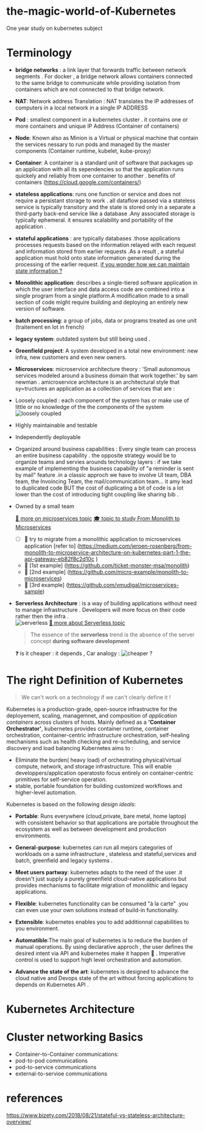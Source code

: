 # the-magic-world-of-Kubernetes
One year study on kubernetes subject

# Terminology
- **bridge networks** : a link layer that forwards traffic between network segments . For docker , a bridge network allows containers connected to the same bridge to communicate while providing isolation from containers which are not connected to that bridge network.
- **NAT**: Network address Translation : NAT translates the IP addresses of computers in a local network in a single IP ADDRESS
- **Pod** : smallest component in a kubernetes cluster . it contains one or more containers and unique IP Address (Container of containers)
- **Node**: Known also as Minion is a Virtual or physical machine that contain the services nessary to run pods and managed by the master components (Container runtime, kubelet, kube-proxy)
- **Container**: A container is a standard unit of software that packages up an application with all its sependencies so that the application runs quickely and reliably from one container to another . benefits of containers (https://cloud.google.com/containers/)
- **stateless applications**: runs one function or service and does not require a persistant storage to work . all dataflow passed via a stateless service is typically transitory and the state is stored only in a separate a third-party back-end service like a database .Any associated storage is typically ephemeral. it ensures scalability and portability of the application .
- **stateful applications** : are typically databases .those applications processes requests based on the information relayed with each request and information stored from earlier requests .As a result , a stateful application must hold onto state information generated during the processing of the earlier request. [if you wonder how we can maintain state information ? ]( https://www.bizety.com/2018/08/21/stateful-vs-stateless-architecture-overview/)
- **Monolithic application**: describes a single-tiered software application in which the user interface and data access code are combined into a single program from a single platform.A modification made to a small section of code might require building and deploying an entirely new version of software.
- **batch processing**: a group of jobs, data or programs treated as one unit (traitement en lot in french)
- **legacy system**: outdated system but still being used .
- **Greenfield project**: A system developed in a total new environment:  new infra, new customers and even new owners.
-  **Microservices**: microservice architecture theory : 'Small autonomous services modeled around a business domain that work together.' by sam newman . amicroservice architecture is an architectural style that sy=tructures an application as a collection of services that are :
  - Loosely coupled : each component of the system has or make use of little or no knowledge of the the components of the system
![loosely coupled](assets/README-4b506.png)
  - Highly maintainable and testable
  - Independently deployable
  - Organized around business capabilities : Every single team can process an entire business capability . the opposite strategy would be to organize teams and servies arounds technology layers : if we take example of implementing the business capability of  "a reminder is sent by mail" feature .in a classic approch we have to involve UI team, DBA team, the Invoincing Team, the mail/communication team...
it amy lead to duplicated code BUT the cost of duplicating a bit of code is a lot lower than the cost of introducing tight coupling like sharing bib .
  - Owned by a small team

    [🚗 more on microservices topic](https://medium.com/citerus/whats-the-deal-with-this-microservices-thing-everyone-talks-about-fecc2883049a)
    [ 🎓 topic to study From Monolith to Microservices ](https://dzone.com/articles/from-monolith-to-microservices)
    - [ ] :construction_worker: try to migrate from a monolithic application to microservices application  [refer to] (https://medium.com/jeroen-rosenberg/from-monolith-to-microservice-architecture-on-kubernetes-part-1-the-api-gateway-eb82f8c2d10c )
    - 👷 [1st example] (https://github.com/ticket-monster-msa/monolith)
    - 👷 [2nd example] (https://github.com/micro-example/monolith-to-microservices)
    - 👷 [3rd example] (https://github.com/vmudigal/microservices-sample)
- **Serverless Architecture** : is a way of building applications without need to manage infrastructure . Developers will more focus on their code rather then the infra .   
![serverless](assets/README-10a8f.png)
  [🚗 more about Serverless topic](https://medium.com/swlh/serverless-architecture-complete-reference-guide-2019-55363c08d1be)
  >The essence of the **serverless** trend is the absence of the server concept **during software development**

  :question: is it cheaper : it depends , Car analogy :
  ![cheaper ?](assets/README-9c5ab.png)

# The right Definition of Kubernetes

> We can't work on a technology if we can't clearly define it  !

Kubernetes is a production-grade, open-source infrastructre for the deployement, scaling, managemnet, and composition of *application containers* across clusters of hosts. Mainly defined as a **'Container Orchestrator'**, kubernetes provides container runtime, container orchestration, container-centric infrastructure orchestration, self-healing mechanisms such as health checking and re-scheduling, and service discovery and load balancing
Kubernetes aims to :
- Eliminate the burden( heavy load) of orchestrating physical/virtual compute, network, and storage infrastructure. This will enable developpers/application operatosto focus entirely on container-centric primitives for self-service operation.
- stable, portable foundation for building customized workflows and higher-level automation.

Kubernetes is based on the following *design ideals*:

- **Portable**: Runs everywhere (cloud,private, bare metal, home laptop) with consistent behavior so that applications are portable throughout the ecosystem as well as between development and production environments.
- **General-purpose**: kubernetes can run all mejors categories of workloads on a same infrastructure , stateless and stateful,services and batch, greenfield and legacy systems .
- **Meet users partway**: kubernetes adapts to the need of the user .it doesn't just supply a purely greenfield cloud-native applications but provides mechanisms to facilitate migration of monolithic and legacy applications.

- **Flexible**: kubernetes functionality can be consumed "à la carte" .you can even use your own solutions instead of build-in functionality.
- **Extensible**: kubernetes enables you to add additionnal capabilities to you environment.
- **Automatible**:The main goal of kubernetes is to reduce the burden of manual operations. By using declarative approch , the user defines the desired intent via API and kubernetes make it happen :rocket: . Imperative control is used to support high level orchestration and automation.
- **Advance the state of the art**: kubernetes is designed to advance the cloud native and Devops state of the art without forcing applications to depends on Kubernetes API .

# Kubernetes Architecture

# Cluster networking Basics
- Container-to-Container communications:
- pod-to-pod communications
- pod-to-service communications
- external-to-servioe communications
# references
https://www.bizety.com/2018/08/21/stateful-vs-stateless-architecture-overview/
